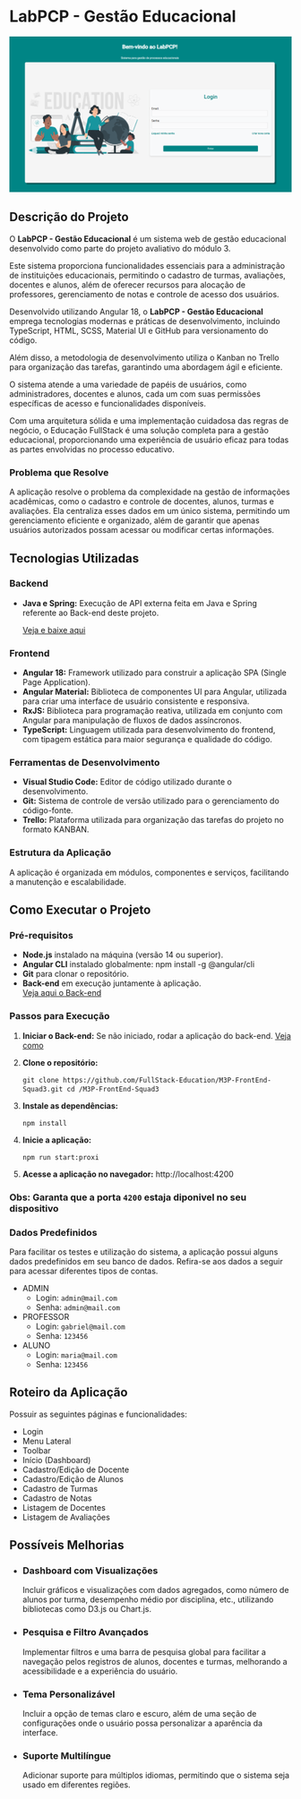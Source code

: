 # LabPCP - Gestão Educacional

![Imagem da tela de login do sistema LabPCP](/public/assets/LABPCP.png)


## Descrição do Projeto

O **LabPCP - Gestão Educacional** é um sistema web de gestão educacional desenvolvido como parte do projeto avaliativo do módulo 3.

Este sistema proporciona funcionalidades essenciais para a administração de instituições educacionais, permitindo o cadastro de turmas, avaliações, docentes e alunos, além de oferecer recursos para alocação de professores, gerenciamento de notas e controle de acesso dos usuários.

Desenvolvido utilizando Angular 18, o **LabPCP - Gestão Educacional** emprega tecnologias modernas e práticas de desenvolvimento, incluindo TypeScript, HTML, SCSS, Material UI e GitHub para versionamento do código.

Além disso, a metodologia de desenvolvimento utiliza o Kanban no Trello para organização das tarefas, garantindo uma abordagem ágil e eficiente.

O sistema atende a uma variedade de papéis de usuários, como administradores, docentes e alunos, cada um com suas permissões específicas de acesso e funcionalidades disponíveis.

Com uma arquitetura sólida e uma implementação cuidadosa das regras de negócio, o Educação FullStack é uma solução completa para a gestão educacional, proporcionando uma experiência de usuário eficaz para todas as partes envolvidas no processo educativo.

### Problema que Resolve

A aplicação resolve o problema da complexidade na gestão de informações acadêmicas, como o cadastro e controle de docentes, alunos, turmas e avaliações. Ela centraliza esses dados em um único sistema, permitindo um gerenciamento eficiente e organizado, além de garantir que apenas usuários autorizados possam acessar ou modificar certas informações.

## Tecnologias Utilizadas

### Backend
- **Java e Spring:** Execução de API externa feita em Java e Spring referente ao Back-end deste projeto.

  [Veja e baixe aqui](https://github.com/FullStack-Education/M3P-BackEnd-Squad3)

### Frontend
- **Angular 18:** Framework utilizado para construir a aplicação SPA (Single Page Application).
- **Angular Material:** Biblioteca de componentes UI para Angular, utilizada para criar uma interface de usuário consistente e responsiva.
- **RxJS:** Biblioteca para programação reativa, utilizada em conjunto com Angular para manipulação de fluxos de dados assíncronos.
- **TypeScript:** Linguagem utilizada para desenvolvimento do frontend, com tipagem estática para maior segurança e qualidade do código.

### Ferramentas de Desenvolvimento
- **Visual Studio Code:** Editor de código utilizado durante o desenvolvimento.
- **Git:** Sistema de controle de versão utilizado para o gerenciamento do código-fonte.
- **Trello:** Plataforma utilizada para organização das tarefas do projeto no formato KANBAN.

### Estrutura da Aplicação
A aplicação é organizada em módulos, componentes e serviços, facilitando a manutenção e escalabilidade. 

## Como Executar o Projeto

### Pré-requisitos
- **Node.js** instalado na máquina (versão 14 ou superior).
- **Angular CLI** instalado globalmente: npm install -g @angular/cli
- **Git** para clonar o repositório.
- **Back-end** em execução juntamente à aplicação.  
   [Veja aqui o Back-end](https://github.com/FullStack-Education/M3P-BackEnd-Squad3)

### Passos para Execução

1. **Iniciar o Back-end:**
  Se não iniciado, rodar a aplicação do back-end. 
  [Veja como](https://github.com/FullStack-Education/M3P-BackEnd-Squad3)


2. **Clone o repositório:**
   ```
   git clone https://github.com/FullStack-Education/M3P-FrontEnd-Squad3.git cd /M3P-FrontEnd-Squad3
   ```

3. **Instale as dependências:**
    ```
    npm install
    ```

4. **Inicie a aplicação:**
    ```
    npm run start:proxi
    ```

5. **Acesse a aplicação no navegador:**
  http://localhost:4200

### Obs: Garanta que a porta `4200` estaja diponivel no seu dispositivo

### Dados Predefinidos

Para facilitar os testes e utilização do sistema, a aplicação possui alguns dados predefinidos em seu banco de dados. Refira-se aos dados a seguir para acessar diferentes tipos de contas.

- ADMIN
  - Login: `admin@mail.com`
  - Senha: `admin@mail.com`
- PROFESSOR  
  - Login: `gabriel@mail.com`
  - Senha: `123456`
- ALUNO
  - Login: `maria@mail.com`
  - Senha: `123456`

## Roteiro da Aplicação

Possuir as seguintes páginas e funcionalidades:

- Login
- Menu Lateral
- Toolbar
- Início (Dashboard)
- Cadastro/Edição de Docente
- Cadastro/Edição de Alunos
- Cadastro de Turmas
- Cadastro de Notas
- Listagem de Docentes
- Listagem de Avaliações

## Possíveis Melhorias

- ### Dashboard com Visualizações  
  Incluir gráficos e visualizações com dados agregados, como número de alunos por turma, desempenho médio por disciplina, etc., utilizando bibliotecas como D3.js ou Chart.js.

- ### Pesquisa e Filtro Avançados
  Implementar filtros e uma barra de pesquisa global para facilitar a navegação pelos registros de alunos, docentes e turmas, melhorando a acessibilidade e a experiência do usuário.

- ### Tema Personalizável
  Incluir a opção de temas claro e escuro, além de uma seção de configurações onde o usuário possa personalizar a aparência da interface.

- ### Suporte Multilíngue
  Adicionar suporte para múltiplos idiomas, permitindo que o sistema seja usado em diferentes regiões.